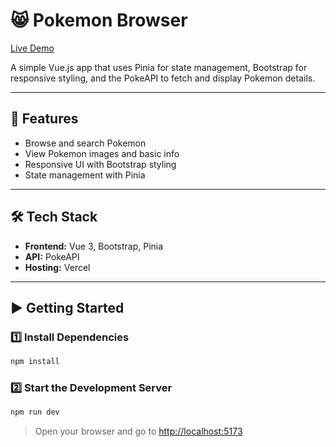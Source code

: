 # 😸 Pokemon Browser
[Live Demo](https://pokemon-blue-gamma.vercel.app/)  


A simple Vue.js app that uses Pinia for state management, Bootstrap for responsive styling, and the PokeAPI to fetch and display Pokemon details.

---

## 🚀 Features

- Browse and search Pokemon
- View Pokemon images and basic info
- Responsive UI with Bootstrap styling
- State management with Pinia
  
---

## 🛠 Tech Stack

- **Frontend:** Vue 3, Bootstrap, Pinia
- **API:** PokeAPI  
- **Hosting:** Vercel

---

## ▶️ Getting Started

### 1️⃣ Install Dependencies

```bash
npm install 
```

### 2️⃣ Start the Development Server

```bash
npm run dev
```

> Open your browser and go to [http://localhost:5173](http://localhost:5173)
